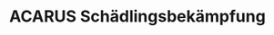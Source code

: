 ---
title: "ACARUS Schädlingsbekämpfung"
url: /halle-westf/acarus-schaedlingsbekaempfung/
shop: Schädlingsbekämpfung
---